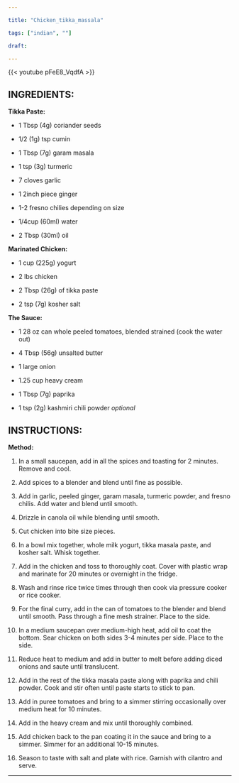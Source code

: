 ```yaml
---

title: "Chicken_tikka_massala"

tags: ["indian", ""]

draft:

---
```


{{< youtube pFeE8_VqdfA >}}

## INGREDIENTS:

**Tikka Paste:**

-   1 Tbsp (4g) coriander seeds
    
-   1/2 (1g) tsp cumin
    
-   1 Tbsp (7g) garam masala
    
-   1 tsp (3g) turmeric
    
-   7 cloves garlic
    
-   1 2inch piece ginger
    
-   1-2 fresno chilies depending on size
    
-   1/4cup (60ml) water
    
-   2 Tbsp (30ml) oil
    

  

**Marinated Chicken:**

-   1 cup (225g) yogurt
    
-   2 lbs chicken
    
-   2 Tbsp (26g) of tikka paste
    
-   2 tsp (7g) kosher salt
    

  

**The Sauce:**

-   1 28 oz can whole peeled tomatoes, blended strained (cook the water out)
    
-   4 Tbsp (56g) unsalted butter
    
-   1 large onion
    
-   1.25 cup heavy cream
    
-   1 Tbsp (7g) paprika
    
-   1 tsp (2g) kashmiri chili powder *optional*
    

  

## INSTRUCTIONS:

**Method:**

1.  In a small saucepan, add in all the spices and toasting for 2 minutes. Remove and cool.
    
2.  Add spices to a blender and blend until fine as possible.
    
3.  Add in garlic, peeled ginger, garam masala, turmeric powder, and fresno chilis. Add water and blend until smooth.
    
4.  Drizzle in canola oil while blending until smooth.
    
5.  Cut chicken into bite size pieces.
    
6.  In a bowl mix together, whole milk yogurt, tikka masala paste, and kosher salt. Whisk together.
    
7.  Add in the chicken and toss to thoroughly coat. Cover with plastic wrap and marinate for 20 minutes or overnight in the fridge.
    
8.  Wash and rinse rice twice times through then cook via pressure cooker or rice cooker.
    
9.  For the final curry, add in the can of tomatoes to the blender and blend until smooth. Pass through a fine mesh strainer. Place to the side.
    
10.  In a medium saucepan over medium-high heat, add oil to coat the bottom. Sear chicken on both sides 3-4 minutes per side. Place to the side.
    
11.  Reduce heat to medium and add in butter to melt before adding diced onions and saute until translucent.
    
12.  Add in the rest of the tikka masala paste along with paprika and chili powder. Cook and stir often until paste starts to stick to pan.
    
13.  Add in puree tomatoes and bring to a simmer stirring occasionally over medium heat for 10 minutes.
    
14.  Add in the heavy cream and mix until thoroughly combined.
    
15.  Add chicken back to the pan coating it in the sauce and bring to a simmer. Simmer for an additional 10-15 minutes.
    
16.  Season to taste with salt and plate with rice. Garnish with cilantro and serve.

---
